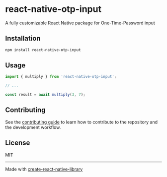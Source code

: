# react-native-otp-input

A fully customizable React Native package for One-Time-Password input

## Installation

```sh
npm install react-native-otp-input
```

## Usage


```js
import { multiply } from 'react-native-otp-input';

// ...

const result = await multiply(3, 7);
```


## Contributing

See the [contributing guide](CONTRIBUTING.md) to learn how to contribute to the repository and the development workflow.

## License

MIT

---

Made with [create-react-native-library](https://github.com/callstack/react-native-builder-bob)
